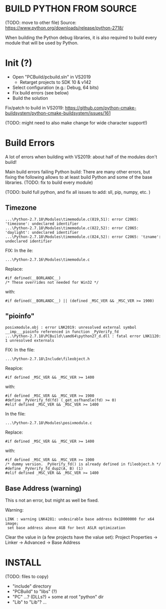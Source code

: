 
# BUILD PYTHON FROM SOURCE

(TODO: move to other file)
Source:
https://www.python.org/downloads/release/python-2718/


When building the Python debug libraries, it is also required to build every module that will be used by Python.


# Init (?)

* Open "PCBuild/pcbuild.sln" in VS2019
  + Retarget projects to SDK 10 & v142
* Select configuration (e.g.: Debug, 64 bits)
* Fix build errors (see below)
* Build the solution


Fix/patch to build in VS2019:
https://github.com/python-cmake-buildsystem/python-cmake-buildsystem/issues/161

(TODO: might need to also make change for wide character support!)


# Build Errors

A lot of errors when building with VS2019: about half of the modules don't build!

Main build errors failing Python build:
There are many other errors, but fixing the following allows to at least build Python and some of the base libraries.
(TODO: fix to build every module)


(TODO: build full python, and fix all issues
to add: sll, pip, numpy, etc.
)


## Timezone
```
...\Python-2.7.18\Modules\timemodule.c(819,51): error C2065: 'timezone': undeclared identifier
...\Python-2.7.18\Modules\timemodule.c(822,52): error C2065: 'daylight': undeclared identifier
...\Python-2.7.18\Modules\timemodule.c(824,52): error C2065: 'tzname': undeclared identifier
```
FIX:
In the ile:
```
...\Python-2.7.16\Modules\timemodule.c
```
Replace:
```
#if defined(__BORLANDC__)
/* These overrides not needed for Win32 */
```
with:
```
#if defined(__BORLANDC__) || (defined _MSC_VER && _MSC_VER >= 1900)
```


## "pioinfo"
```
posixmodule.obj : error LNK2019: unresolved external symbol __imp___pioinfo referenced in function _PyVerify_fd
...\Python-2.7.18\PCBuild\\amd64\python27_d.dll : fatal error LNK1120: 1 unresolved externals
```

FIX:
In the file:
```
...\Python-2.7.18\Include\fileobject.h
```
Reaplce:
```
#if defined _MSC_VER && _MSC_VER >= 1400
```
with:
```
#if defined _MSC_VER && _MSC_VER >= 1900
#define _PyVerify_fd(fd) (_get_osfhandle(fd) >= 0)
#elif defined _MSC_VER && _MSC_VER >= 1400
```

In the file:
```
...\Python-2.7.18\Modules\posixmodule.c
```
Replace:
```
#if defined _MSC_VER && _MSC_VER >= 1400
```
with:
```
#if defined _MSC_VER && _MSC_VER >= 1900
/* dummy version. _PyVerify_fd() is already defined in fileobject.h */
#define _PyVerify_fd_dup2(A, B) (1)
#elif defined _MSC_VER && _MSC_VER >= 1400
```


## Base Address (warning)

This s not an error, but might as well be fixed.

Warning:
```
LINK : warning LNK4281: undesirable base address 0x1D000000 for x64 image;
 set base address above 4GB for best ASLR optimization
```

Clear the value in (a few projects have the value set):
Project Properties -> Linker -> Advanced -> Base Address


# INSTALL

(TODO: files to copy)
- "include" directory
- "PCBuild" to "libs" (?)
- "PC" ...? (DLLs?) + some at root "python" dir
- "Lib" to "Lib"?
...

